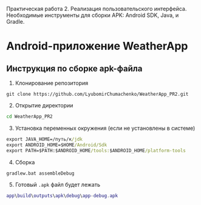 Практическая работа 2. Реализация пользовательского интерфейса.
Необходимые инструменты для сборки APK: Android SDK, Java, и Gradle.

# Android-приложение WeatherApp

## Инструкция по сборке apk-файла

1. Клонирование репозитория
 ``` Shell
 git clone https://github.com/LyubomirChumachenko/WeatherApp_PR2.git
 ```
2. Открытие директории
 ``` cmd
 cd WeatherApp_PR2
 ```
3. Установка переменных окружения (если не установлены в системе)
 ``` cmd
 export JAVA_HOME=/путь/к/jdk
 export ANDROID_HOME=$HOME/Android/Sdk
 export PATH=$PATH:$ANDROID_HOME/tools:$ANDROID_HOME/platform-tools
 ```
4. Сборка
 ``` cmd
 gradlew.bat assembleDebug
 ```
5. Готовый `.apk` файл будет лежать
 ``` lua
 app\build\outputs\apk\debug\app-debug.apk
 ```


